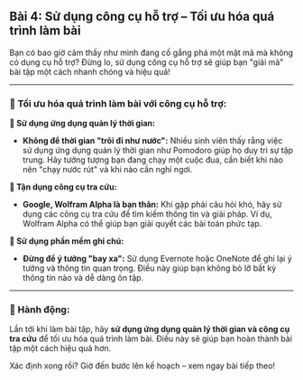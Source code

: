## Bài 4: Sử dụng công cụ hỗ trợ – Tối ưu hóa quá trình làm bài

Bạn có bao giờ cảm thấy như mình đang cố gắng phá một mật mã mà không có dụng cụ hỗ trợ? Đừng lo, sử dụng công cụ hỗ trợ sẽ giúp bạn "giải mã" bài tập một cách nhanh chóng và hiệu quả!

---

### 📌 Tối ưu hóa quá trình làm bài với công cụ hỗ trợ:

**🔹 Sử dụng ứng dụng quản lý thời gian:**
- **Không để thời gian "trôi đi như nước":** Nhiều sinh viên thấy rằng việc sử dụng ứng dụng quản lý thời gian như Pomodoro giúp họ duy trì sự tập trung. Hãy tưởng tượng bạn đang chạy một cuộc đua, cần biết khi nào nên "chạy nước rút" và khi nào cần nghỉ ngơi.

**🔹 Tận dụng công cụ tra cứu:**
- **Google, Wolfram Alpha là bạn thân:** Khi gặp phải câu hỏi khó, hãy sử dụng các công cụ tra cứu để tìm kiếm thông tin và giải pháp. Ví dụ, Wolfram Alpha có thể giúp bạn giải quyết các bài toán phức tạp.

**🔹 Sử dụng phần mềm ghi chú:**
- **Đừng để ý tưởng "bay xa":** Sử dụng Evernote hoặc OneNote để ghi lại ý tưởng và thông tin quan trọng. Điều này giúp bạn không bỏ lỡ bất kỳ thông tin nào và dễ dàng ôn tập.

---

### 🚀 Hành động:

Lần tới khi làm bài tập, hãy **sử dụng ứng dụng quản lý thời gian và công cụ tra cứu** để tối ưu hóa quá trình làm bài. Điều này sẽ giúp bạn hoàn thành bài tập một cách hiệu quả hơn.

Xác định xong rồi? Giờ đến bước lên kế hoạch – xem ngay bài tiếp theo!
